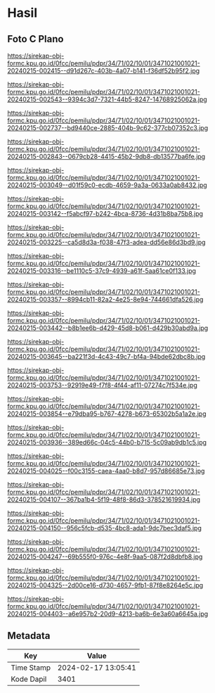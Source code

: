 # Hasil

## Foto C Plano

https://sirekap-obj-formc.kpu.go.id/0fcc/pemilu/pdpr/34/71/02/10/01/3471021001021-20240215-002415--d91d267c-403b-4a07-b141-f36df52b95f2.jpg

https://sirekap-obj-formc.kpu.go.id/0fcc/pemilu/pdpr/34/71/02/10/01/3471021001021-20240215-002543--9394c3d7-7321-44b5-8247-14768925062a.jpg

https://sirekap-obj-formc.kpu.go.id/0fcc/pemilu/pdpr/34/71/02/10/01/3471021001021-20240215-002737--bd9440ce-2885-404b-9c62-377cb07352c3.jpg

https://sirekap-obj-formc.kpu.go.id/0fcc/pemilu/pdpr/34/71/02/10/01/3471021001021-20240215-002843--0679cb28-4415-45b2-9db8-db13577ba6fe.jpg

https://sirekap-obj-formc.kpu.go.id/0fcc/pemilu/pdpr/34/71/02/10/01/3471021001021-20240215-003049--d01f59c0-ecdb-4659-9a3a-0633a0ab8432.jpg

https://sirekap-obj-formc.kpu.go.id/0fcc/pemilu/pdpr/34/71/02/10/01/3471021001021-20240215-003142--f5abcf97-b242-4bca-8736-4d31b8ba75b8.jpg

https://sirekap-obj-formc.kpu.go.id/0fcc/pemilu/pdpr/34/71/02/10/01/3471021001021-20240215-003225--ca5d8d3a-f038-47f3-adea-dd56e86d3bd9.jpg

https://sirekap-obj-formc.kpu.go.id/0fcc/pemilu/pdpr/34/71/02/10/01/3471021001021-20240215-003316--be1110c5-37c9-4939-a61f-5aa61ce0f133.jpg

https://sirekap-obj-formc.kpu.go.id/0fcc/pemilu/pdpr/34/71/02/10/01/3471021001021-20240215-003357--8994cb11-82a2-4e25-8e94-744661dfa526.jpg

https://sirekap-obj-formc.kpu.go.id/0fcc/pemilu/pdpr/34/71/02/10/01/3471021001021-20240215-003442--b8b1ee6b-d429-45d8-b061-d429b30abd9a.jpg

https://sirekap-obj-formc.kpu.go.id/0fcc/pemilu/pdpr/34/71/02/10/01/3471021001021-20240215-003645--ba221f3d-4c43-49c7-bf4a-94bde62dbc8b.jpg

https://sirekap-obj-formc.kpu.go.id/0fcc/pemilu/pdpr/34/71/02/10/01/3471021001021-20240215-003753--92919e49-f7f8-4f44-af11-07274c7f534e.jpg

https://sirekap-obj-formc.kpu.go.id/0fcc/pemilu/pdpr/34/71/02/10/01/3471021001021-20240215-003854--e79dba95-b767-4278-b673-65302b5a1a2e.jpg

https://sirekap-obj-formc.kpu.go.id/0fcc/pemilu/pdpr/34/71/02/10/01/3471021001021-20240215-003936--389ed66c-04c5-44b0-b715-5c09ab9db1c5.jpg

https://sirekap-obj-formc.kpu.go.id/0fcc/pemilu/pdpr/34/71/02/10/01/3471021001021-20240215-004025--f00c3155-caea-4aa0-b8d7-957d86685e73.jpg

https://sirekap-obj-formc.kpu.go.id/0fcc/pemilu/pdpr/34/71/02/10/01/3471021001021-20240215-004107--367ba1b4-5f19-48f8-86d3-378521619934.jpg

https://sirekap-obj-formc.kpu.go.id/0fcc/pemilu/pdpr/34/71/02/10/01/3471021001021-20240215-004150--956c5fcb-d535-4bc8-ada1-9dc7bec3daf5.jpg

https://sirekap-obj-formc.kpu.go.id/0fcc/pemilu/pdpr/34/71/02/10/01/3471021001021-20240215-004247--69b555f0-976c-4e8f-9aa5-087f2d8dbfb8.jpg

https://sirekap-obj-formc.kpu.go.id/0fcc/pemilu/pdpr/34/71/02/10/01/3471021001021-20240215-004325--2d00ce16-d730-4657-9fb1-87f8e8264e5c.jpg

https://sirekap-obj-formc.kpu.go.id/0fcc/pemilu/pdpr/34/71/02/10/01/3471021001021-20240215-004403--a6e957b2-20d9-4213-ba6b-6e3a60a6645a.jpg


## Metadata

| Key        | Value               |
| ---------- | ------------------- |
| Time Stamp | 2024-02-17 13:05:41 |
| Kode Dapil | 3401                |



